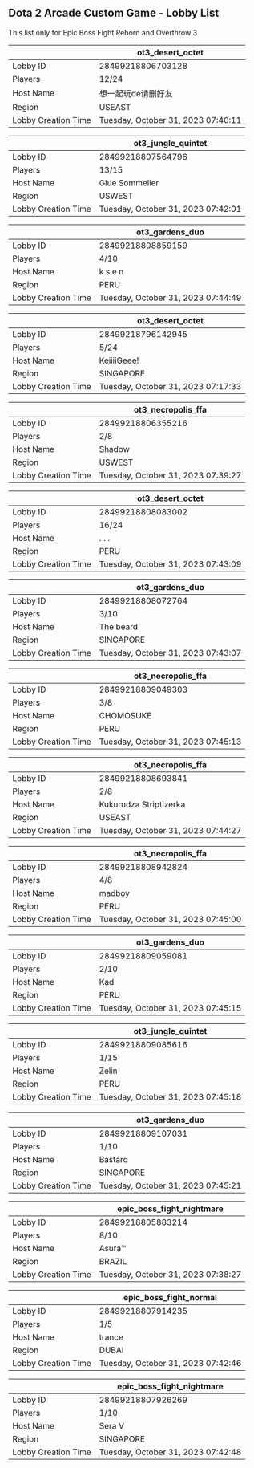 ## Dota 2 Arcade Custom Game - Lobby List

This list only for Epic Boss Fight Reborn and Overthrow 3

|  | ot3_desert_octet |
| ------ | ------ |
| Lobby ID | 28499218806703128 |
| Players | 12/24 |
| Host Name | 想一起玩de请删好友 |
| Region | USEAST |
| Lobby Creation Time | Tuesday, October 31, 2023 07:40:11 |


|  | ot3_jungle_quintet |
| ------ | ------ |
| Lobby ID | 28499218807564796 |
| Players | 13/15 |
| Host Name | Glue Sommelier |
| Region | USWEST |
| Lobby Creation Time | Tuesday, October 31, 2023 07:42:01 |


|  | ot3_gardens_duo |
| ------ | ------ |
| Lobby ID | 28499218808859159 |
| Players | 4/10 |
| Host Name | k s e n |
| Region | PERU |
| Lobby Creation Time | Tuesday, October 31, 2023 07:44:49 |


|  | ot3_desert_octet |
| ------ | ------ |
| Lobby ID | 28499218796142945 |
| Players | 5/24 |
| Host Name | KeiiiiGeee! |
| Region | SINGAPORE |
| Lobby Creation Time | Tuesday, October 31, 2023 07:17:33 |


|  | ot3_necropolis_ffa |
| ------ | ------ |
| Lobby ID | 28499218806355216 |
| Players | 2/8 |
| Host Name | Shadow |
| Region | USWEST |
| Lobby Creation Time | Tuesday, October 31, 2023 07:39:27 |


|  | ot3_desert_octet |
| ------ | ------ |
| Lobby ID | 28499218808083002 |
| Players | 16/24 |
| Host Name | . . . |
| Region | PERU |
| Lobby Creation Time | Tuesday, October 31, 2023 07:43:09 |


|  | ot3_gardens_duo |
| ------ | ------ |
| Lobby ID | 28499218808072764 |
| Players | 3/10 |
| Host Name | The beard |
| Region | SINGAPORE |
| Lobby Creation Time | Tuesday, October 31, 2023 07:43:07 |


|  | ot3_necropolis_ffa |
| ------ | ------ |
| Lobby ID | 28499218809049303 |
| Players | 3/8 |
| Host Name | CHOMOSUKE |
| Region | PERU |
| Lobby Creation Time | Tuesday, October 31, 2023 07:45:13 |


|  | ot3_necropolis_ffa |
| ------ | ------ |
| Lobby ID | 28499218808693841 |
| Players | 2/8 |
| Host Name | Kukurudza Striptizerka |
| Region | USEAST |
| Lobby Creation Time | Tuesday, October 31, 2023 07:44:27 |


|  | ot3_necropolis_ffa |
| ------ | ------ |
| Lobby ID | 28499218808942824 |
| Players | 4/8 |
| Host Name | madboy |
| Region | PERU |
| Lobby Creation Time | Tuesday, October 31, 2023 07:45:00 |


|  | ot3_gardens_duo |
| ------ | ------ |
| Lobby ID | 28499218809059081 |
| Players | 2/10 |
| Host Name | Kad |
| Region | PERU |
| Lobby Creation Time | Tuesday, October 31, 2023 07:45:15 |


|  | ot3_jungle_quintet |
| ------ | ------ |
| Lobby ID | 28499218809085616 |
| Players | 1/15 |
| Host Name | Zelin |
| Region | PERU |
| Lobby Creation Time | Tuesday, October 31, 2023 07:45:18 |


|  | ot3_gardens_duo |
| ------ | ------ |
| Lobby ID | 28499218809107031 |
| Players | 1/10 |
| Host Name | Bastard |
| Region | SINGAPORE |
| Lobby Creation Time | Tuesday, October 31, 2023 07:45:21 |


|  | epic_boss_fight_nightmare |
| ------ | ------ |
| Lobby ID | 28499218805883214 |
| Players | 8/10 |
| Host Name | Asura™ |
| Region | BRAZIL |
| Lobby Creation Time | Tuesday, October 31, 2023 07:38:27 |


|  | epic_boss_fight_normal |
| ------ | ------ |
| Lobby ID | 28499218807914235 |
| Players | 1/5 |
| Host Name | trance |
| Region | DUBAI |
| Lobby Creation Time | Tuesday, October 31, 2023 07:42:46 |


|  | epic_boss_fight_nightmare |
| ------ | ------ |
| Lobby ID | 28499218807926269 |
| Players | 1/10 |
| Host Name | Sera V |
| Region | SINGAPORE |
| Lobby Creation Time | Tuesday, October 31, 2023 07:42:48 |


